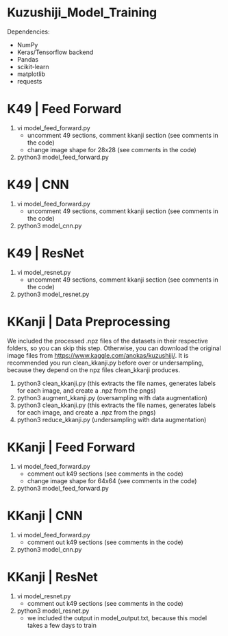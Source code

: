 # Kuzushiji_Model_Training
Dependencies:
- NumPy
- Keras/Tensorflow backend
- Pandas
- scikit-learn
- matplotlib
- requests


# K49 | Feed Forward
1. vi model_feed_forward.py
	- uncomment 49 sections, comment kkanji section (see comments in the code)
	- change image shape for 28x28 (see comments in the code)
2. python3 model_feed_forward.py

# K49 | CNN
1. vi model_feed_forward.py
	- uncomment 49 sections, comment kkanji section (see comments in the code)
2. python3 model_cnn.py

# K49 | ResNet
1. vi model_resnet.py
	- uncomment 49 sections, comment kkanji section (see comments in the code)
2. python3 model_resnet.py



# KKanji | Data Preprocessing

We included the processed .npz files of the datasets in their respective folders, so you can skip this step. Otherwise, you can download the original image files from https://www.kaggle.com/anokas/kuzushiji/. It is recommended you run clean_kkanji.py before over or undersampling, because they depend on the npz files clean_kkanji produces.

1. python3 clean_kkanji.py (this extracts the file names, generates labels for each image, and create a .npz from the pngs)
2. python3 augment_kkanji.py (oversampling with data augmentation)
3. python3 clean_kkanji.py  (this extracts the file names, generates labels for each image, and create a .npz from the pngs)
4. python3 reduce_kkanji.py (undersampling with data augmentation)


# KKanji | Feed Forward
1. vi model_feed_forward.py
	- comment out k49 sections (see comments in the code)
	- change image shape for 64x64 (see comments in the code)
2. python3 model_feed_forward.py

# KKanji | CNN
1. vi model_feed_forward.py
	- comment out k49 sections (see comments in the code)
2. python3 model_cnn.py

# KKanji | ResNet
1. vi model_resnet.py
	- comment out k49 sections (see comments in the code)
2. python3 model_resnet.py
	- we included the output in model_output.txt, because this model takes a few days to train

